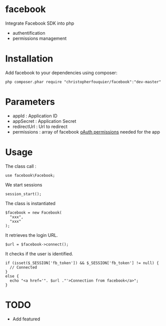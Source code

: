 facebook
========

Integrate Facebook SDK into php

* authentification
* permissions management

Installation
============

Add facebook to your dependencies using composer:

    php composer.phar require "christopherfouquier/facebook":"dev-master"

Parameters
==========

* appId : Application ID
* appSecret : Application Secret
* redirectUrl : Url to redirect
* permissions : array of facebook [oAuth permissions](http://developers.facebook.com/docs/reference/api/permissions) needed for the app

Usage
=====

The class call :

    use facebook\Facebook;

We start sessions

    session_start();

The class is instantiated

    $facebook = new Facebook(
      "xxx",
      "xxx"
    );

It retrieves the login URL.

    $url = $facebook->connect();

It checks if the user is identified.

    if (isset($_SESSION['fb_token']) && $_SESSION['fb_token'] != null) {
      // Connected
    }
    else {
      echo "<a href='". $url ."'>Connection from facebook</a>";
    }

TODO
====

* Add featured
